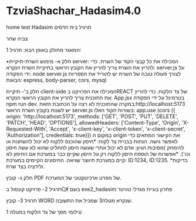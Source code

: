 # TzviaShachar_Hadasim4.0
home test Hadasim
תרגיל בית הדסים

צביה שחר

המאגר מחולק באופן הבא:
תרגיל 1:

•חלק א- מימוש השרת-תיקיית server: המכילה את כל קבצי הקוד של השרת.
כדי להריץ את השרת צריך להריץ את הקובץ הראשי בתיקיית השרת הנקרא: server.js על ידי הפקודה: node server.js
לצורך פעולה טובה של השרת יש להוריד את הספריות הבאות: express, body-parser, cors, mysql

חלק ב'- תיקיית client-side המכילה את הפרויקט בREACT של צד הלקוח.
כדי להריץ את התוכנית צריך להריץ את הקובץ הראשי הנקרא: App.jsx בטרמינל על ידי הפקודה npm run dev.
במקרה שהתוכנית לא רצה על הכתובת הזאת:http://localhost:5173 יש לשנות בקובץ השרת הראשי server.js בשורות הקוד האלו:
app.use (cors ({
    origin: 'http://localhost:5173', 
    methods: ['GET', 'POST', 'PUT', 'DELETE', 'PATCH', 'HEAD', 'OPTIONS'],
    allowedHeaders: ['Content-Type', 'Origin', 'X-Requested-With', 'Accept', 'x-client-key', 'x-client-token', 'x-client-secret', 'Authorization'],
    credentials: true}))
    במקום ה origin את הקישור המתאים כדי לאפשר גישה.
    הנחות בבניית צד לקוח: 
    *חיסון שהוכנס ללקוח לא יכול להשתנות או להימחק (מסיבות הגיון: אדם לא יכול אחרי שעשה חיסון להחליט שהוא לא עשה חיסון וכו').
    *אפשרות של הוספת חיסון ללקוח רק על חיסון שקיים כבר במערכת אם החיסון לא קיים במערכת תיווצר שגיאה. החיסונים הקיימים במערכת: ID:1234, ID:1235.
    *בדיקות ולידציה בצד שרת.
    
חלק ג- קובץ PDF של מפרט ארכיטקטוני של המערכת.



תרגיל 2- פרויקט קונסול בCֳ# בשם exe2_hadasim פתרון בעיית מגדלי טוויטר

תרגיל 3- קובץ WORD שנקרא מטלה3 שמכיל את התשובה.

צילומי מסך של צד הלקוח במטלה 1:

